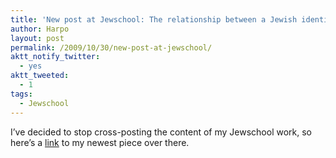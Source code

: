 ```yaml
---
title: 'New post at Jewschool: The relationship between a Jewish identity and a political identity'
author: Harpo
layout: post
permalink: /2009/10/30/new-post-at-jewschool/
aktt_notify_twitter:
  - yes
aktt_tweeted:
  - 1
tags:
  - Jewschool
---
```

I&#8217;ve decided to stop cross-posting the content of my Jewschool work, so here&#8217;s a <a href="http://jewschool.com/2009/10/30/18685/the-relationship-between-a-jewish-identity-and-a-political-identity/" target="_blank">link</a> to my newest piece over there.